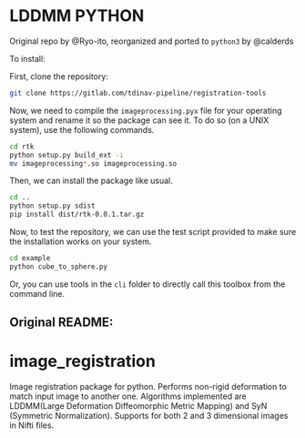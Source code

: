 # LDDMM PYTHON

Original repo by @Ryo-ito, reorganized and ported to `python3` by @calderds

To install:

First, clone the repository:

```bash
git clone https://gitlab.com/tdinav-pipeline/registration-tools
```

Now, we need to compile the `imageprocessing.pyx` file for your operating system and rename it so the package can see it. To do so (on a UNIX system), use the following commands.

```bash
cd rtk
python setup.py build_ext -i
mv imageprocessing*.so imageprocessing.so
```

Then, we can install the package like usual.

```bash
cd ..
python setup.py sdist
pip install dist/rtk-0.0.1.tar.gz
```

Now, to test the repository, we can use the test script provided to make sure the installation works on your system.

```bash
cd example
python cube_to_sphere.py
```

Or, you can use tools in the `cli` folder to directly call this toolbox from the command line.

## Original README: 


# image_registration
Image registration package for python.
Performs non-rigid deformation to match input image to another one.
Algorithms implemented are LDDMM(Large Deformation Diffeomorphic Metric Mapping) and SyN (Symmetric Normalization).
Supports for both 2 and 3 dimensional images in Nifti files.
